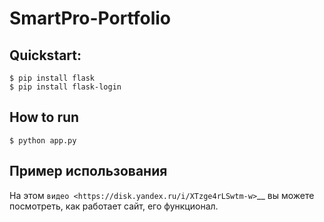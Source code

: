 # SmartPro-Portfolio

## Quickstart:
```
$ pip install flask
$ pip install flask-login
```

## How to run 
```
$ python app.py
```

## Пример использования
На этом `видео <https://disk.yandex.ru/i/XTzge4rLSwtm-w>`__
вы можете посмотреть, как работает сайт, его функционал.
